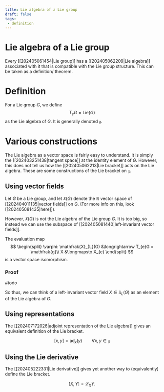 ```yaml
---
title: Lie algebra of a Lie group
draft: false
tags:
 - definition
---
```

# Lie algebra of a Lie group
Every [[202405061454|Lie group]] has a [[202405062209|Lie algebra]] associated with it that is compatible with the Lie group structure.
This can be taken as a definition/ theorem. 

# Definition
For a Lie group $G$, we define
$$T_{e}G  = \text{Lie}(G)$$
 as the Lie algebra of $G$.
 It is generally denoted $\mathfrak{g}$.   

# Various constructions 
The Lie algebra as a vector space is fairly easy to understand. 
It is simply the [[202403251438|tangent space]] at the identity element of $G$. 
However, this does not tell us how the [[202405062213|Lie bracket]] acts on the Lie algebra. 
These are some constructions of the Lie bracket on $\mathfrak{g}$. 

## Using vector fields
Let $G$ be a Lie group, and let $\mathfrak{X}(G)$ denote the $\mathbb{R}$ vector space of [[202404011135|vector fields]] on $G$.
(For more info on this, look [[202405081435|here]]). 

However, $\mathfrak{X}(G)$ is not the Lie algebra of the Lie group $G$.
It is too big, so instead we can use the subspace of [[202405081440|left-invariant vector fields]]. 

The evaluation map
$$
\begin{split} \varphi: \mathfrak{X}_{L}(G) &\longrightarrow T_{e}G = \mathfrak{g}\\
X &\longmapsto X_{e}
\end{split}
$$
is a vector space isomorphism.
### Proof
#todo 

So thus, we can think of a left-invariant vector field $X \in \mathfrak{X}_{L}(G)$ as an element of the Lie algebra of $G$.
## Using representations
The [[202407172026|adjoint representation of the Lie algebra]] gives an equivalent definition of the Lie bracket. 

$$
[x,y] = \text{ad}_{x}(y) \qquad \forall x,y \in \mathfrak{g}
$$


## Using the Lie derivative
The [[202405222331|Lie derivative]] gives yet another way to (equivalently) define the Lie bracket.

$$
[X, Y] = \mathcal{L}_XY.
$$
